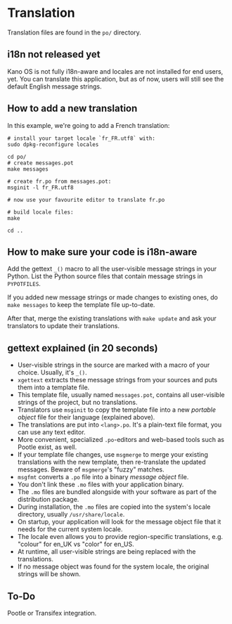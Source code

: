 # Translation

Translation files are found in the `po/` directory.

## i18n not released yet

Kano OS is not fully i18n-aware and locales are not installed for end users, yet. You can translate this application, but as of now, users will still see the default English message strings.

## How to add a new translation

In this example, we're going to add a French translation:

    # install your target locale `fr_FR.utf8` with:
    sudo dpkg-reconfigure locales
    
    cd po/
    # create messages.pot
    make messages
    
    # create fr.po from messages.pot:
    msginit -l fr_FR.utf8
    
    # now use your favourite editor to translate fr.po
    
    # build locale files:
    make
    
    cd ..

## How to make sure your code is i18n-aware

Add the gettext `_()` macro to all the user-visible message strings in your Python. List the Python source files that contain message strings in `PYPOTFILES`.

If you added new message strings or made changes to existing ones, do `make messages` to keep the template file up-to-date.

After that, merge the existing translations with `make update` and ask your translators to update their translations.

## gettext explained (in 20 seconds)

* User-visible strings in the source are marked with a macro of your choice. Usually, it's `_()`.
* `xgettext` extracts these message strings from your sources and puts them into a template file.
* This template file, usually named `messages.pot`, contains all user-visible strings of the project, but no translations.
* Translators use `msginit` to copy the template file into a new *portable object* file for their language (explained above).
* The translations are put into `<lang>.po`. It's a plain-text file format, you can use any text editor.
* More convenient, specialized `.po`-editors and web-based tools such as Pootle exist, as well.
* If your template file changes, use `msgmerge` to merge your existing translations with the new template, then re-translate the updated messages. Beware of `msgmerge`'s "fuzzy" matches.
* `msgfmt` converts a `.po` file into a binary *message object* file.
* You don't link these `.mo` files with your application binary.
* The `.mo` files are bundled alongside with your software as part of the distribution package.
* During installation, the `.mo` files are copied into the system's locale directory, usually `/usr/share/locale`.
* On startup, your application will look for the message object file that it needs for the current system locale.
* The locale even allows you to provide region-specific translations, e.g. "colour" for en_UK vs "color" for en_US.
* At runtime, all user-visible strings are being replaced with the translations.
* If no message object was found for the system locale, the original strings will be shown. 

## To-Do

Pootle or Transifex integration.
